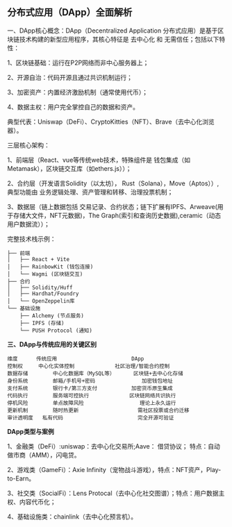 ## 分布式应用（DApp）全面解析

一、DApp核心概念：DApp（Decentralized Application 分布式应用）是基于区块链技术构建的新型应用程序，其核心特征是 去中心化 和 无需信任；包括以下特性：

1、区块链基础：运行在P2P网络而非中心服务器上；

2、开源自治：代码开源且通过共识机制运行；

3、加密资产：内置经济激励机制（通常使用代币）；

4、数据主权：用户完全掌控自己的数据和资产。

典型代表：Uniswap（DeFi）、CryptoKitties（NFT）、Brave（去中心化浏览器）。

三层核心架构：

1、前端层（React、vue等传统web技术，特殊组件是 钱包集成（如Metamask），区块链交互库（如ethers.js））；

2、合约层（开发语言Solidity（以太坊）， Rust（Solana），Move（Aptos））, 典型功能由 业务逻辑处理、资产管理和转移、治理投票机制；

3、数据层（链上数据包括 交易记录、合约状态；链下扩展有IPFS、Arweave(用于存储大文件，NFT元数据)，The Graph(索引和查询历史数据),ceramic（动态用户数据流））；

完整技术栈示例：
```
├── 前端
│   ├── React + Vite
│   ├── RainbowKit (钱包连接)
│   └── Wagmi (区块链交互)
├── 合约
│   ├── Solidity/Huff
│   ├── Hardhat/Foundry
│   └── OpenZeppelin库
└── 基础设施
    ├── Alchemy (节点服务)
    ├── IPFS (存储)
    └── PUSH Protocol (通知)
```

**三、DApp与传统应用的关键区别**
```
维度	    传统应用	                    DApp
控制权	    中心化实体控制	            社区治理/智能合约控制
数据存储	    中心化数据库（MySQL等）	    区块链+去中心化存储
身份系统	    邮箱/手机号+密码	            加密钱包地址
支付系统	    银行卡/第三方支付	        加密货币原生集成
代码执行	    服务端可控执行	            区块链网络共识执行
停机风险	    单点故障风险	                理论上永久运行
更新机制	    随时热更新	                需社区投票或合约迁移
审计透明度	私有代码	                    完全开源可验证
```
**DApp类型与案例**

1、金融类（DeFi）:uniswap：去中心化交易所;Aave： 借贷协议； 特点：自动做市商（AMM），闪电贷。

2、游戏类（GameFi）：Axie Infinity（宠物战斗游戏），特点：NFT资产，Play-to-Earn。

3、社交类（SocialFi）：Lens Protocal（去中心化社交图谱）；特点：用户数据主权、内容代币化；

4、基础设施类：chainlink（去中心化预言机）。
